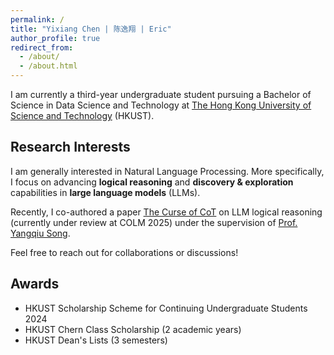 ```yaml
---
permalink: /
title: "Yixiang Chen | 陈逸翔 | Eric"
author_profile: true
redirect_from: 
  - /about/
  - /about.html
---
```


I am currently a third-year undergraduate student pursuing a Bachelor of Science in Data Science and Technology at [The Hong Kong University of Science and Technology](https://hkust.edu.hk/) (HKUST).

Research Interests
------

I am generally interested in Natural Language Processing. More specifically, I focus on advancing **logical reasoning**  and **discovery & exploration** capabilities in **large language models** (LLMs). 

Recently, I co-authored a paper [The Curse of CoT](https://arxiv.org/pdf/2504.05081) on LLM logical reasoning (currently under review at COLM 2025) under the supervision of [Prof. Yangqiu Song](https://www.cse.ust.hk/~yqsong/).

Feel free to reach out for collaborations or discussions!

Awards
------

- HKUST Scholarship Scheme for Continuing Undergraduate Students 2024
- HKUST Chern Class Scholarship (2 academic years)
- HKUST Dean's Lists (3 semesters)